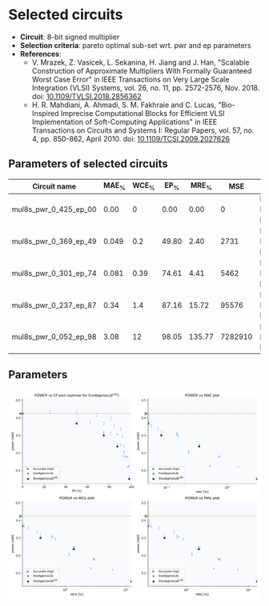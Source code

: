 
Selected circuits
===================
 - **Circuit**: 8-bit signed multiplier
 - **Selection criteria**: pareto optimal sub-set wrt. pwr and ep parameters
 - **References**: 
   - V. Mrazek, Z. Vasicek, L. Sekanina, H. Jiang and J. Han, "Scalable Construction of Approximate Multipliers With Formally Guaranteed Worst Case Error" in IEEE Transactions on Very Large Scale Integration (VLSI) Systems, vol. 26, no. 11, pp. 2572-2576, Nov. 2018. doi: [10.1109/TVLSI.2018.2856362](https://dx.doi.org/10.1109/TVLSI.2018.2856362)
   - H. R. Mahdiani, A. Ahmadi, S. M. Fakhraie and C. Lucas, "Bio-Inspired Imprecise Computational Blocks for Efficient VLSI Implementation of Soft-Computing Applications" in IEEE Transactions on Circuits and Systems I: Regular Papers, vol. 57, no. 4, pp. 850-862, April 2010. doi: [10.1109/TCSI.2009.2027626](https://dx.doi.org/10.1109/TCSI.2009.2027626)


Parameters of selected circuits
----------------------------

| Circuit name | MAE<sub>%</sub> | WCE<sub>%</sub> | EP<sub>%</sub> | MRE<sub>%</sub> | MSE | Download |
| --- |  --- | --- | --- | --- | --- | --- | 
| mul8s_pwr_0_425_ep_00 | 0.00 | 0 | 0.00 | 0.00 | 0 |  [[Verilog<sub>generic</sub>](mul8s_pwr_0_425_ep_00_gen.v)] [[Verilog<sub>PDK45</sub>](mul8s_pwr_0_425_ep_00_pdk45.v)]  [[C](mul8s_pwr_0_425_ep_00.c)] |
| mul8s_pwr_0_369_ep_49 | 0.049 | 0.2 | 49.80 | 2.40 | 2731 |  [[Verilog<sub>generic</sub>](mul8s_pwr_0_369_ep_49_gen.v)] [[Verilog<sub>PDK45</sub>](mul8s_pwr_0_369_ep_49_pdk45.v)]  [[C](mul8s_pwr_0_369_ep_49.c)] |
| mul8s_pwr_0_301_ep_74 | 0.081 | 0.39 | 74.61 | 4.41 | 5462 |  [[Verilog<sub>generic</sub>](mul8s_pwr_0_301_ep_74_gen.v)] [[Verilog<sub>PDK45</sub>](mul8s_pwr_0_301_ep_74_pdk45.v)]  [[C](mul8s_pwr_0_301_ep_74.c)] |
| mul8s_pwr_0_237_ep_87 | 0.34 | 1.4 | 87.16 | 15.72 | 95576 |  [[Verilog<sub>generic</sub>](mul8s_pwr_0_237_ep_87_gen.v)] [[Verilog<sub>PDK45</sub>](mul8s_pwr_0_237_ep_87_pdk45.v)]  [[C](mul8s_pwr_0_237_ep_87.c)] |
| mul8s_pwr_0_052_ep_98 | 3.08 | 12 | 98.05 | 135.77 | 7282910 |  [[Verilog<sub>generic</sub>](mul8s_pwr_0_052_ep_98_gen.v)] [[Verilog<sub>PDK45</sub>](mul8s_pwr_0_052_ep_98_pdk45.v)]  [[C](mul8s_pwr_0_052_ep_98.c)] |
    
Parameters
--------------
![Parameters figure](fig.png)
             